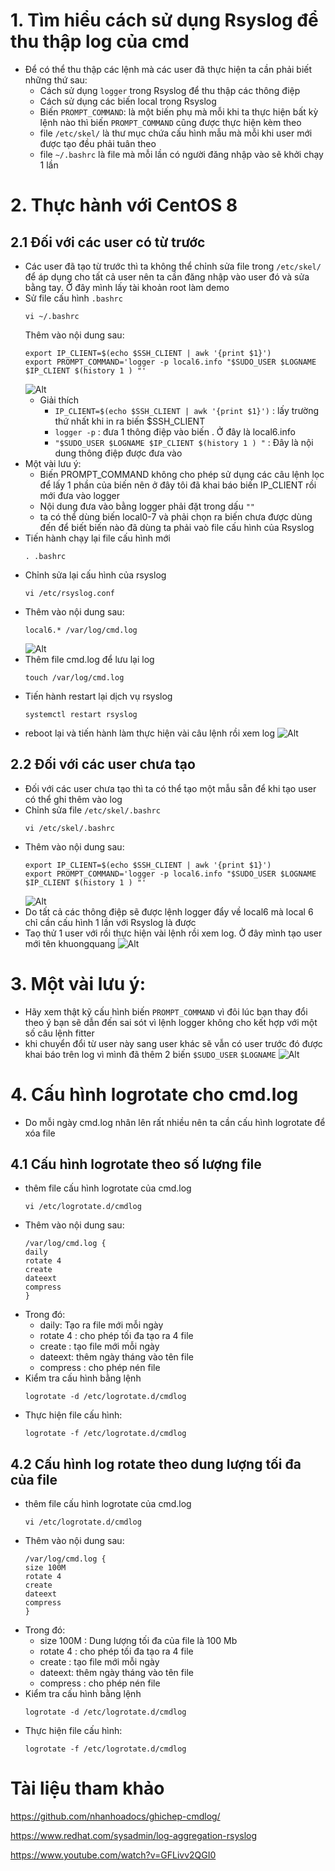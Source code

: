 # 1. Tìm hiểu cách sử dụng Rsyslog để thu thập log của cmd
- Để có thể thu thập các lệnh mà các user đã thực hiện ta cần phải biết những thứ sau:
  - Cách sử dụng `logger` trong Rsyslog để thu thập các thông điệp 
  - Cách sử dụng các biến local trong Rsyslog
  - Biến `PROMPT_COMMAND`: là một biến phụ mà mỗi khi ta thực hiện bất kỳ lệnh nào thì biến `PROMPT_COMMAND` cũng được thực hiện kèm theo
  - file `/etc/skel/` là thư mục chứa cấu hình mẫu mà mỗi khi user mới được tạo đều phải tuân theo
  - file `~/.bashrc` là file mà mỗi lần có người đăng nhập vào sẽ khởi chạy 1 lần
# 2. Thực hành với CentOS 8
## 2.1 Đối với các user có từ trước
- Các user đã tạo từ trước thì ta không thể chỉnh sửa file trong `/etc/skel/` để áp dụng cho tất cả user nên ta cần đăng nhập vào user đó và sửa bằng tay. Ở đây mình lấy tài khoản root làm demo
- Sử file cấu hình `.bashrc`
  ```
  vi ~/.bashrc
  ``` 
  Thêm vào nội dung sau:
  ```
  export IP_CLIENT=$(echo $SSH_CLIENT | awk '{print $1}')
  export PROMPT_COMMAND='logger -p local6.info "$SUDO_USER $LOGNAME $IP_CLIENT $(history 1 ) "'
  ```
  ![Alt](/thuctap/anh/Screenshot_729.png)
  - Giải thích
    - `IP_CLIENT=$(echo $SSH_CLIENT | awk '{print $1}')` : lấy trường thứ nhất khi in ra biến $SSH_CLIENT
    - `logger -p` : đưa 1 thông điệp vào biến . Ở đây là local6.info
    - `"$SUDO_USER $LOGNAME $IP_CLIENT $(history 1 ) "` : Đây là nội dung thông điệp được đưa vào
- Một vài lưu ý:
  - Biến PROMPT_COMMAND không cho phép sử dụng các câu lệnh lọc để lấy 1 phần của biến nên ở đây tôi đã khai báo biến IP_CLIENT rồi mới đưa vào logger
  - Nội dung đưa vào bằng logger phải đặt trong dấu `""`
  - ta có thể dùng biến local0-7 và phải chọn ra biến chưa được dùng đến để biết biến nào đã dùng ta phải vaò file cấu hình của Rsyslog
- Tiến hành chạy lại file cấu hình mới
  ```
  . .bashrc
  ```
- Chỉnh sửa lại cấu hình của rsyslog
  ```
  vi /etc/rsyslog.conf
  ```
- Thêm vào nội dung sau:
  ```
  local6.* /var/log/cmd.log
  ```
  ![Alt](/thuctap/anh/Screenshot_730.png)
- Thêm file cmd.log để lưu lại log
  ```
  touch /var/log/cmd.log
  ```
- Tiến hành restart lại dịch vụ rsyslog
  ```
  systemctl restart rsyslog
  ```
- reboot lại và tiến hành làm thực hiện vài câu lệnh rồi xem log
  ![Alt](/thuctap/anh/Screenshot_731.png)


## 2.2 Đối với các user chưa tạo
- Đối với các user chưa tạo thì ta có thể tạo một mẫu sẵn để khi tạo user có thể ghi thêm vào log
- Chỉnh sửa file `/etc/skel/.bashrc`
  ```
  vi /etc/skel/.bashrc
  ```
- Thêm vào nội dung sau:
  ```
  export IP_CLIENT=$(echo $SSH_CLIENT | awk '{print $1}')
  export PROMPT_COMMAND='logger -p local6.info "$SUDO_USER $LOGNAME $IP_CLIENT $(history 1 ) "'
  ```
  ![Alt](/thuctap/anh/Screenshot_732.png)
- Do tất cả các thông điệp sẽ được lệnh logger đẩy về local6 mà local 6 chỉ cần cấu hình 1 lần với Rsyslog là được
- Taọ thử 1 user với rồi thực hiện vài lệnh rồi xem log. Ở đây mình tạo user mới tên khuongquang
  ![Alt](/thuctap/anh/Screenshot_733.png)
# 3. Một vài lưu ý:
- Hãy xem thật kỹ cấu hình biến `PROMPT_COMMAND` vì đôi lúc bạn thay đổi theo ý bạn sẽ dẫn đến sai sót vì lệnh logger không cho kết hợp với một số câu lệnh fitter 
- khi chuyển đổi từ user này sang user khác sẽ vẫn có user trước đó được khai báo trên log vì mình đã thêm 2 biến `$SUDO_USER` `$LOGNAME`
  ![Alt](/thuctap/anh/Screenshot_734.png)

# 4. Cấu hình logrotate cho cmd.log
- Do mỗi ngày cmd.log nhân lên rất nhiều nên ta cần cấu hình logrotate để xóa file
## 4.1 Cấu hình logrotate theo số lượng file
- thêm file cấu hình logrotate của cmd.log
  ```
  vi /etc/logrotate.d/cmdlog
  ```
- Thêm vào nội dung sau:
  ```
  /var/log/cmd.log {
  daily
  rotate 4
  create
  dateext
  compress
  }
  ```
- Trong đó:
  - daily: Tạo ra file mới mỗi ngày
  - rotate 4 : cho phép tối đa tạo ra 4 file
  - create : tạo file mới mỗi ngày
  - dateext: thêm ngày tháng vào tên file
  - compress : cho phép nén file
- Kiểm tra cấu hình bằng lệnh 
  ```
  logrotate -d /etc/logrotate.d/cmdlog
  ```
- Thực hiện file cấu hình:
  ```
  logrotate -f /etc/logrotate.d/cmdlog
  ```
## 4.2 Cấu hình log rotate theo dung lượng tối đa của file
- thêm file cấu hình logrotate của cmd.log
  ```
  vi /etc/logrotate.d/cmdlog
  ```
- Thêm vào nội dung sau:
  ```
  /var/log/cmd.log {
  size 100M
  rotate 4
  create
  dateext
  compress
  }
  ```
- Trong đó:
  - size 100M : Dung lượng tối đa của file là 100 Mb
  - rotate 4 : cho phép tối đa tạo ra 4 file
  - create : tạo file mới mỗi ngày
  - dateext: thêm ngày tháng vào tên file
  - compress : cho phép nén file
- Kiểm tra cấu hình bằng lệnh 
  ```
  logrotate -d /etc/logrotate.d/cmdlog
  ```
- Thực hiện file cấu hình:
  ```
  logrotate -f /etc/logrotate.d/cmdlog
  ```

# Tài liệu tham khảo
https://github.com/nhanhoadocs/ghichep-cmdlog/

https://www.redhat.com/sysadmin/log-aggregation-rsyslog

https://www.youtube.com/watch?v=GFLivv2QGI0
